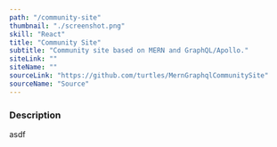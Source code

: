```yaml
---
path: "/community-site"
thumbnail: "./screenshot.png"
skill: "React"
title: "Community Site"
subtitle: "Community site based on MERN and GraphQL/Apollo."
siteLink: ""
siteName: ""
sourceLink: "https://github.com/turtles/MernGraphqlCommunitySite"
sourceName: "Source"
---
```


### Description

asdf
